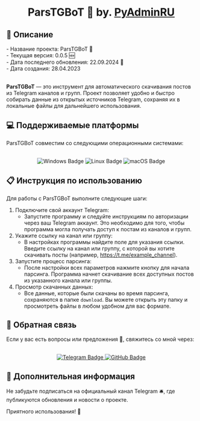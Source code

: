 <h1 align="center">ParsTGBoT 🚀 by. <a href="https://t.me/PyAdminRU" target="_blank">PyAdminRU</a></h1>

<h2>📖 Описание</h2>
- Название проекта: ParsTGBoT 🚀<br>
- Текущая версия: 0.0.5 🆕<br>
- Дата последнего обновления: 22.09.2024 📅<br>
- Дата создания: 28.04.2023<br><br>

<b>ParsTGBoT</b> — это инструмент для автоматического скачивания постов из Telegram каналов и групп. Проект позволяет удобно 
и быстро собирать данные из открытых источников Telegram, сохраняя их в локальные файлы для дальнейшего использования.

<p align="center">

<h2>💻 Поддерживаемые платформы</h2>
ParsTGBoT совместим со следующими операционными системами:<br><br>

<p align="center">
   <img src="https://img.shields.io/badge/Windows-0078D6?style=for-the-badge&logo=windows&logoColor=white" alt="Windows Badge">
  <img src="https://img.shields.io/badge/Linux-FCC624?style=for-the-badge&logo=linux&logoColor=black" alt="Linux Badge">
  <img src="https://img.shields.io/badge/mac%20os-000000?style=for-the-badge&logo=apple&logoColor=white" alt="macOS Badge">
</p>

<h2>📋 Инструкция по использованию</h2>

Для работы с ParsTGBoT выполните следующие шаги:

1. Подключите свой аккаунт Telegram:
    - Запустите программу и следуйте инструкциям по авторизации через ваш Telegram аккаунт. Это необходимо для того, 
   чтобы программа могла получать доступ к постам из каналов и групп.
2. Укажите ссылку на канал или группу:
    - В настройках программы найдите поле для указания ссылки. Введите ссылку на канал или группу, с которой вы хотите 
   скачивать посты (например, https://t.me/example_channel).
3. Запустите процесс парсинга:
    - После настройки всех параметров нажмите кнопку для начала парсинга. Программа начнет скачивание всех доступных 
   постов из указанного канала или группы.
4. Просмотр скачанных данных:
    - Все данные, которые были скачаны во время парсинга, сохраняются в папке <code>download</code>. Вы можете открыть 
   эту папку и просмотреть файлы в любом удобном для вас формате.

<h2>💬 Обратная связь</h2>
Если у вас есть вопросы или предложения 📝, свяжитесь со мной через:<br><br>

<p align="center">
  <a href="https://t.me/PyAdminRU">
    <img src="https://img.shields.io/badge/Telegram-2CA5E0?style=for-the-badge&logo=telegram&logoColor=white" alt="Telegram Badge">
  </a>
  <a href="https://github.com/pyadrus">
    <img src="https://img.shields.io/badge/GitHub-100000?style=for-the-badge&logo=github&logoColor=white" alt="GitHub Badge">
  </a>
</p>

<h2>📢 Дополнительная информация</h2>

Не забудьте подписаться на официальный канал Telegram 🛎️, где публикуются обновления и новости о проекте.

Приятного использования! 🚀